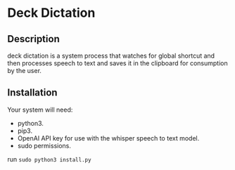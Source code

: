 # Deck Dictation

## Description

deck dictation is a system process that watches for global shortcut and then processes speech to text and saves it in the clipboard for consumption by the user.

## Installation

Your system will need:

- python3.
- pip3.
- OpenAI API key for use with the whisper speech to text model.
- sudo permissions.

run `sudo python3 install.py`
